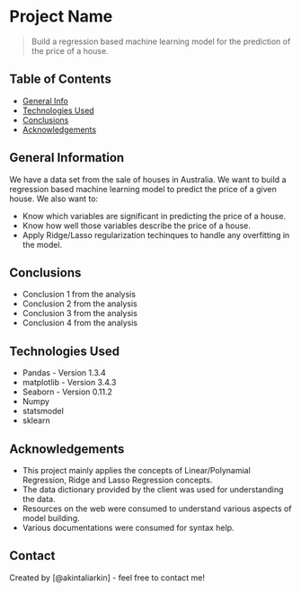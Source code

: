 # Project Name
> Build a regression based machine learning model for the prediction of the price of a house.


## Table of Contents
* [General Info](#general-information)
* [Technologies Used](#technologies-used)
* [Conclusions](#conclusions)
* [Acknowledgements](#acknowledgements)


## General Information
We have a data set from the sale of houses in Australia. We want to build a regression based machine learning model to predict the price of a given house. We also want to:
* Know which variables are significant in predicting the price of a house.
* Know how well those variables describe the price of a house.
* Apply Ridge/Lasso regularization techinques to handle any overfitting in the model.


## Conclusions
- Conclusion 1 from the analysis
- Conclusion 2 from the analysis
- Conclusion 3 from the analysis
- Conclusion 4 from the analysis


## Technologies Used
- Pandas - Version 1.3.4
- matplotlib - Version 3.4.3
- Seaborn - Version 0.11.2
- Numpy
- statsmodel
- sklearn


## Acknowledgements
- This project mainly applies the concepts of Linear/Polynamial Regression, Ridge and Lasso Regression concepts.
- The data dictionary provided by the client was used for understanding the data.
- Resources on the web were consumed to understand various aspects of model building.
- Various documentations were consumed for syntax help.


## Contact
Created by [@akintaliarkin] - feel free to contact me!
